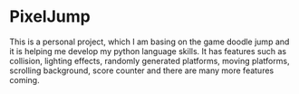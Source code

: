 # PixelJump
This is a personal project, which I am basing on the game doodle jump and it is helping me develop my python language skills.
It has features such as collision, lighting effects, randomly generated platforms, moving platforms, scrolling background, score counter and there are many more features coming.

